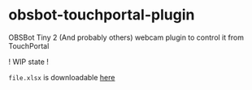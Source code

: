 # obsbot-touchportal-plugin
OBSBot Tiny 2 (And probably others) webcam plugin to control it from TouchPortal

! WIP state !

`file.xlsx` is downloadable [here](https://www.obsbot.com/explore/obsbot-webcam/osc)
